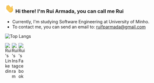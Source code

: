 ### <img src="https://raw.githubusercontent.com/RuiArmada/RuiArmada/master/hand_wave.gif" width="30px"> Hi there! I'm Rui Armada, you can call me Rui
- Currently, I'm studying Software Engineering at University of Minho.
- To contact me, you can send an email to: ruifparmada@gmail.com

![Top Langs](https://github-readme-stats.vercel.app/api/top-langs/?username=RuiArmada&layout=compact&theme=dracula)

<a href="https://www.linkedin.com/in/ruiarmada/">
  <img align="left" alt="Rui's Linkedin" width="22px" src="https://image.flaticon.com/icons/png/512/124/124011.png" />
</a>

<a href="https://www.instagram.com/rui_armada98/">
  <img align="left" alt="Rui's Instagram" width="22px" src="https://image.flaticon.com/icons/png/512/2111/2111463.png" />

<a href="https://www.facebook.com/rui.armada.3/">
  <img align="left" alt="Rui's Facebook" width="22px" src="https://image.flaticon.com/icons/png/512/733/733547.png" />
</a>
